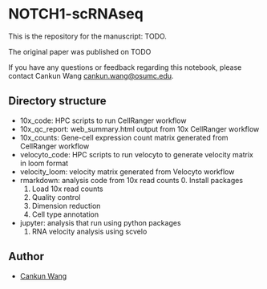 # NOTCH1-scRNAseq

This is the repository for the manuscript: TODO.

The original paper was published on TODO

If you have any questions or feedback regarding this notebook, please contact Cankun Wang <cankun.wang@osumc.edu>.

## Directory structure

- 10x_code: HPC scripts to run CellRanger workflow
- 10x_qc_report: web_summary.html output from 10x CellRanger workflow
- 10x_counts: Gene-cell expression count matrix generated from CellRanger workflow
- velocyto_code: HPC scripts to run velocyto to generate velocity matrix in loom format
- velocity_loom: velocity matrix generated from Velocyto workflow
- rmarkdown: analysis code from 10x read counts 0. Install packages
  1. Load 10x read counts
  2. Quality control
  3. Dimension reduction
  4. Cell type annotation
- jupyter: analysis that run using python packages
  1. RNA velocity analysis using scvelo

## Author

- [Cankun Wang](https://github.com/Wang-Cankun)
